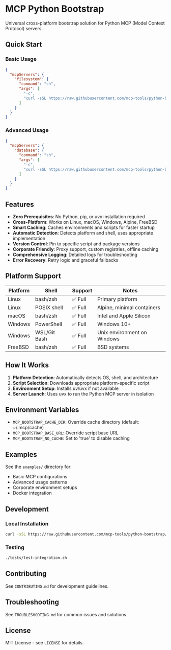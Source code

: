 # MCP Python Bootstrap

Universal cross-platform bootstrap solution for Python MCP (Model Context Protocol) servers.

## Quick Start

### Basic Usage
```json
{
  "mcpServers": {
    "filesystem": {
      "command": "sh",
      "args": [
        "-c",
        "curl -sSL https://raw.githubusercontent.com/mcp-tools/python-bootstrap/main/scripts/universal-bootstrap.sh | sh -s -- mcp-server-filesystem"
      ]
    }
  }
}
```

### Advanced Usage
```json
{
  "mcpServers": {
    "database": {
      "command": "sh",
      "args": [
        "-c",
        "curl -sSL https://raw.githubusercontent.com/mcp-tools/python-bootstrap/main/scripts/universal-bootstrap.sh | sh -s -- mcp-server-database==1.2.0 --config config.json"
      ]
    }
  }
}
```

## Features

- **Zero Prerequisites**: No Python, pip, or uvx installation required
- **Cross-Platform**: Works on Linux, macOS, Windows, Alpine, FreeBSD
- **Smart Caching**: Caches environments and scripts for faster startup
- **Automatic Detection**: Detects platform and shell, uses appropriate implementation
- **Version Control**: Pin to specific script and package versions
- **Corporate Friendly**: Proxy support, custom registries, offline caching
- **Comprehensive Logging**: Detailed logs for troubleshooting
- **Error Recovery**: Retry logic and graceful fallbacks

## Platform Support

| Platform | Shell | Support | Notes |
|----------|-------|---------|-------|
| Linux | bash/zsh | ✅ Full | Primary platform |
| Linux | POSIX shell | ✅ Full | Alpine, minimal containers |
| macOS | bash/zsh | ✅ Full | Intel and Apple Silicon |
| Windows | PowerShell | ✅ Full | Windows 10+ |
| Windows | WSL/Git Bash | ✅ Full | Unix environment on Windows |
| FreeBSD | bash/zsh | ✅ Full | BSD systems |

## How It Works

1. **Platform Detection**: Automatically detects OS, shell, and architecture
2. **Script Selection**: Downloads appropriate platform-specific script
3. **Environment Setup**: Installs uv/uvx if not available
4. **Server Launch**: Uses uvx to run the Python MCP server in isolation

## Environment Variables

- `MCP_BOOTSTRAP_CACHE_DIR`: Override cache directory (default: ~/.mcp/cache)
- `MCP_BOOTSTRAP_BASE_URL`: Override script base URL
- `MCP_BOOTSTRAP_NO_CACHE`: Set to 'true' to disable caching

## Examples

See the `examples/` directory for:

- Basic MCP configurations
- Advanced usage patterns
- Corporate environment setups
- Docker integration

## Development

### Local Installation
```bash
curl -sSL https://raw.githubusercontent.com/mcp-tools/python-bootstrap/main/scripts/install-local.sh | bash
```

### Testing
```bash
./tests/test-integration.sh
```

## Contributing

See `CONTRIBUTING.md` for development guidelines.

## Troubleshooting

See `TROUBLESHOOTING.md` for common issues and solutions.

## License

MIT License - see `LICENSE` for details.